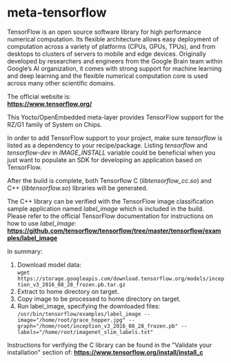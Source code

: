 # meta-tensorflow

TensorFlow is an open source software library for high performance numerical
computation. Its flexible architecture allows easy deployment of computation
across a variety of platforms (CPUs, GPUs, TPUs), and from desktops to clusters
of servers to mobile and edge devices. Originally developed by researchers and
engineers from the Google Brain team within Google’s AI organization, it comes
with strong support for machine learning and deep learning and the flexible
numerical computation core is used across many other scientific domains.


The official website is:  
**https://www.tensorflow.org/**


This Yocto/OpenEmbedded meta-layer provides TensorFlow support for the RZ/G1
family of System on Chips.


In order to add TensorFlow support to your project, make sure *tensorflow* is
listed as a dependency to your recipe/package.
Listing *tensorflow* and *tensorflow-dev* in *IMAGE\_INSTALL* variable could be
beneficial when you just want to populate an SDK for developing an application
based on TensorFlow.


After the build is complete, both Tensorflow C (*libtensorflow_cc.so*) and C++
(*libtensorflow.so*) libraries will be generated.

The C++ library can be verified with the TensorFlow image classification sample
application named *label_image* which is included in the build. Please refer to
the official TensorFlow documentation for instructions on how to use
*label_image*:  
**https://github.com/tensorflow/tensorflow/tree/master/tensorflow/examples/label_image**


In summary:  
1. Download model data:  
`wget https://storage.googleapis.com/download.tensorflow.org/models/inception_v3_2016_08_28_frozen.pb.tar.gz`  
2. Extract to home directory on target.  
3. Copy image to be processed to home directory on target.  
4. Run label_image, specifying the downloaded files:  
`/usr/bin/tensorflow/examples/label_image --image="/home/root/grace_hopper.jpg" --graph="/home/root/inception_v3_2016_08_28_frozen.pb" --labels="/home/root/imagenet_slim_labels.txt"`


Instructions for verifying the C library can be found in the "Validate your
installation" section of:
**https://www.tensorflow.org/install/install_c**
